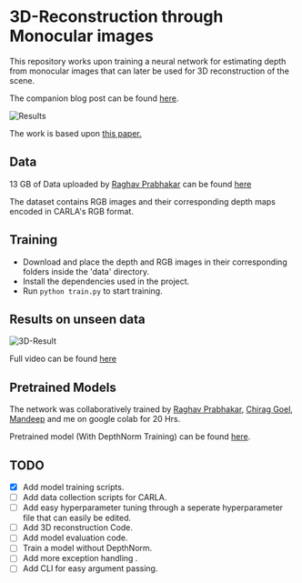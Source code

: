 # 3D-Reconstruction through Monocular images 

This repository works upon training a neural network for estimating depth from monocular images that can later be used for 3D reconstruction of the scene.

The companion blog post can be found [here]().

![Results](https://i.ibb.co/Ws3CFMf/image.png)

The work is based upon [this paper.](https://arxiv.org/abs/1812.11941)

## Data

13 GB of Data uploaded by [Raghav Prabhakar](https://github.com/Raghav1503)  can be found [here](https://drive.google.com/file/d/1i5Y7Nd-DaWGord9ai-ngT3cn5Pa9az6p/view?usp=sharing)

The dataset contains RGB images and their corresponding depth maps encoded in CARLA's RGB format.

## Training

- Download and place the depth and RGB images in their corresponding folders inside the 'data' directory. 
- Install the dependencies used in the project.
- Run `python train.py` to start training.

## Results on unseen data

![3D-Result](https://i.ibb.co/kKDVkKK/image.png)

Full video can be found [here](https://i.ibb.co/ZVFDym5/ezgif-6-9a8ed53179c8.gif)

## Pretrained Models
The network was collaboratively trained by [Raghav Prabhakar](https://github.com/Raghav1503), [Chirag Goel](https://github.com/chiragoel), [Mandeep](https://github.com/M-I-Dx) and me on google colab for 20 Hrs. 
 
Pretrained model (With DepthNorm Training) can be found [here](https://drive.google.com/file/d/1-LUPM8Nt8WCpYICRIBNvYPJVNDPBnCqd/view?usp=sharing).

## TODO

- [x] Add model training scripts.
- [ ] Add data collection scripts for CARLA.
- [ ] Add easy hyperparameter tuning through a seperate hyperparameter file that can easily be edited.
- [ ] Add 3D reconstruction Code.
- [ ] Add model evaluation code.
- [ ] Train a model without DepthNorm.
- [ ] Add more exception handling .
- [ ] Add CLI for easy argument passing. 
